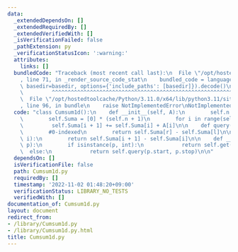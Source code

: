 ```yaml
---
data:
  _extendedDependsOn: []
  _extendedRequiredBy: []
  _extendedVerifiedWith: []
  _isVerificationFailed: false
  _pathExtension: py
  _verificationStatusIcon: ':warning:'
  attributes:
    links: []
  bundledCode: "Traceback (most recent call last):\n  File \"/opt/hostedtoolcache/Python/3.11.0/x64/lib/python3.11/site-packages/onlinejudge_verify/documentation/build.py\"\
    , line 71, in _render_source_code_stat\n    bundled_code = language.bundle(stat.path,\
    \ basedir=basedir, options={'include_paths': [basedir]}).decode()\n          \
    \         ^^^^^^^^^^^^^^^^^^^^^^^^^^^^^^^^^^^^^^^^^^^^^^^^^^^^^^^^^^^^^^^^^^^^^^^^^^^^^^^^^\n\
    \  File \"/opt/hostedtoolcache/Python/3.11.0/x64/lib/python3.11/site-packages/onlinejudge_verify/languages/python.py\"\
    , line 96, in bundle\n    raise NotImplementedError\nNotImplementedError\n"
  code: "class Cumsum1d():\n    def __init__(self, A):\n        self.n = len(A)\n\
    \        self.Suma = [0] * (self.n + 1)\n        for i in range(self.n):\n   \
    \         self.Suma[i + 1] += self.Suma[i] + A[i]\n\n    def query(self, l, r):\n\
    \        #0-indexed\n        return self.Suma[r] - self.Suma[l]\n\n    def get(self,\
    \ i):\n        return self.Suma[i + 1] - self.Suma[i]\n\n    def __getitem__(self,\
    \ p):\n        if isinstance(p, int):\n            return self.get(p)\n      \
    \  else:\n            return self.query(p.start, p.stop)\n\n"
  dependsOn: []
  isVerificationFile: false
  path: Cumsum1d.py
  requiredBy: []
  timestamp: '2022-11-02 01:48:20+09:00'
  verificationStatus: LIBRARY_NO_TESTS
  verifiedWith: []
documentation_of: Cumsum1d.py
layout: document
redirect_from:
- /library/Cumsum1d.py
- /library/Cumsum1d.py.html
title: Cumsum1d.py
---
```

